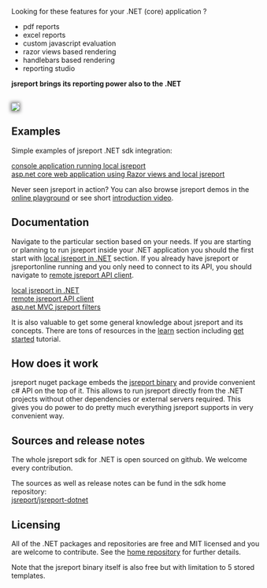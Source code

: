 Looking for these features for your .NET (core) application ? <br/>

- pdf reports
- excel reports
- custom javascript evaluation
- razor views based rendering
- handlebars based rendering
- reporting studio

**jsreport brings its reporting power also to the .NET**

<br/>
<img src="/screenshots/dotnet-demo.gif" style="box-shadow: 0 0 7px 2px gray;" />

## Examples

Simple examples of jsreport .NET sdk integration:

[console application running local jsreport](https://github.com/jsreport/jsreport-dotnet-example-consoleapp)    
[asp.net core web application using Razor views and local jsreport](https://github.com/jsreport/jsreport-dotnet-example-webapp)    

Never seen jsreport in action? You can also browse jsreport demos in the [online playground](https://playground.jsreport.net) or see short [introduction video](https://www.youtube.com/watch?v=mf8-SdGjsdo).


## Documentation

Navigate to the particular section based on your needs. If you are starting or planning to run jsreport inside your .NET application you should the first start with [local jsreport in .NET](/learn/dotnet-local)  section. If you already have jsreport or jsreportonline running and you only need to connect to its API, you should navigate to [remote jsreport API client](/learn/dotnet-client).

[local jsreport in .NET](/learn/dotnet-local)      
[remote jsreport API client](/learn/dotnet-client)    
[asp.net MVC jsreport filters](/learn/dotnet-aspnetcore)    

It is also valuable to get some general knowledge about jsreport and its concepts. There are tons of resources in the [learn](/learn) section including [get started](/learn/get-started) tutorial.

## How does it work

jsreport nuget package embeds the [jsreport binary](/learn/single-file-executable) and provide convenient c# API on the top of it. This allows to run jsreport directly from the .NET projects without other dependencies or external servers required. This gives you do power to do pretty much everything jsreport supports in very convenient way.

## Sources and release notes
The whole jsreport sdk for .NET is open sourced on github. We welcome every contribution.

The sources as well as release notes can be fund in the sdk home repository:        
[jsreport/jsreport-dotnet](https://github.com/jsreport/jsreport-dotnet)


## Licensing

All of the .NET packages and repositories are free and MIT licensed and you are welcome to contribute. See the [home repository](https://github.com/jsreport/jsreport-dotnet) for further details. 

Note that the jsreport binary itself is also free but with limitation to 5 stored templates.







